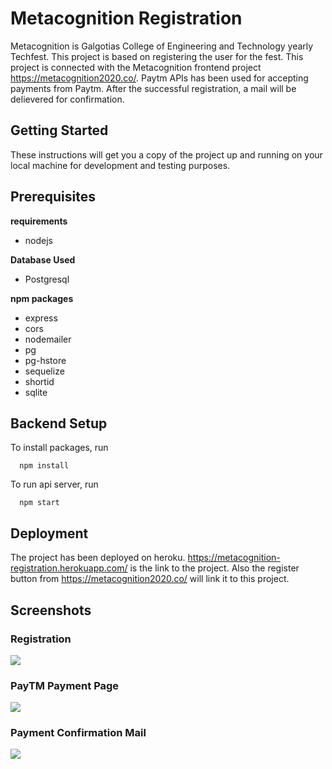 # Metacognition Registration
Metacognition is Galgotias College of Engineering and Technology yearly Techfest. This project is based on registering the user for the fest. This project is connected with the Metacognition frontend project https://metacognition2020.co/.
Paytm APIs has been used for accepting payments from Paytm.
After the successful registration, a mail will be delievered for confirmation.

## Getting Started
These instructions will get you a copy of the project up and running on your local machine for development and testing purposes.

## Prerequisites

**requirements**
* nodejs

**Database Used**
* Postgresql

**npm packages**
* express
* cors
* nodemailer
* pg
* pg-hstore
* sequelize
* shortid
* sqlite


## Backend Setup

To install packages, run
```
  npm install
```

To run api server, run
```
  npm start
```

## Deployment

The project has been deployed on heroku. https://metacognition-registration.herokuapp.com/ is the link to the project.
Also the register button from https://metacognition2020.co/ will link it to this project.

## Screenshots
 
### Registration 
<img src ="https://res.cloudinary.com/deucalion/image/upload/v1591095451/Screenshot_48_rarhkh.png"/>

### PayTM Payment Page
<img src="https://res.cloudinary.com/deucalion/image/upload/v1591095451/Screenshot_49_xkhmps.png"/>

### Payment Confirmation Mail
<img src ="https://res.cloudinary.com/deucalion/image/upload/v1591095454/Screenshot_50_xohi7x.png"/>

